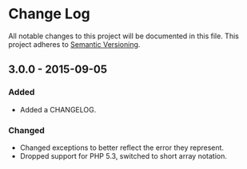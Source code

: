 # Change Log
All notable changes to this project will be documented in this file.
This project adheres to [Semantic Versioning](http://semver.org/).

## 3.0.0 - 2015-09-05

### Added
- Added a CHANGELOG.

### Changed
- Changed exceptions to better reflect the error they represent.
- Dropped support for PHP 5.3, switched to short array notation.
